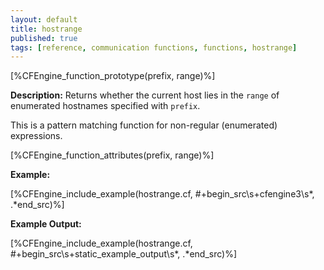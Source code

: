 ```yaml
---
layout: default
title: hostrange
published: true
tags: [reference, communication functions, functions, hostrange]
---
```


[%CFEngine_function_prototype(prefix, range)%]

**Description:** Returns whether the current host lies in the `range` of
enumerated hostnames specified with `prefix`.

This is a pattern matching function for non-regular (enumerated)
expressions.

[%CFEngine_function_attributes(prefix, range)%]

**Example:**

[%CFEngine_include_example(hostrange.cf, #\+begin_src\s+cfengine3\s*, .*end_src)%]

**Example Output:**

[%CFEngine_include_example(hostrange.cf, #\+begin_src\s+static_example_output\s*, .*end_src)%]


